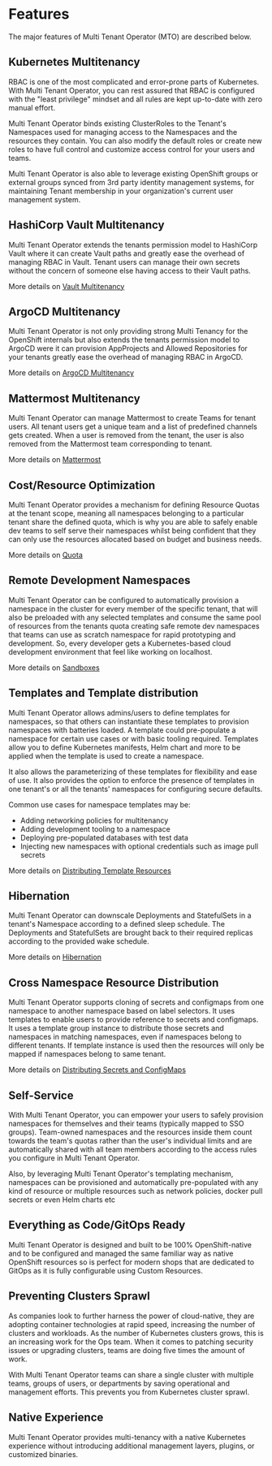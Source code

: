 # Features

The major features of Multi Tenant Operator (MTO) are described below.

## Kubernetes Multitenancy

RBAC is one of the most complicated and error-prone parts of Kubernetes. With Multi Tenant Operator, you can rest assured that RBAC is configured with the "least privilege" mindset and all rules are kept up-to-date with zero manual effort.

Multi Tenant Operator binds existing ClusterRoles to the Tenant's Namespaces used for managing access to the Namespaces and the resources they contain. You can also modify the default roles or create new roles to have full control and customize access control for your users and teams.

Multi Tenant Operator is also able to leverage existing OpenShift groups or external groups synced from 3rd party identity management systems, for maintaining Tenant membership in your organization's current user management system.

## HashiCorp Vault Multitenancy

Multi Tenant Operator extends the tenants permission model to HashiCorp Vault where it can create Vault paths and greatly ease the overhead of managing RBAC in Vault. Tenant users can manage their own secrets without the concern of someone else having access to their Vault paths.

More details on [Vault Multitenancy](./tutorials/vault/enabling-multi-tenancy-vault.md)

## ArgoCD Multitenancy

Multi Tenant Operator is not only providing strong Multi Tenancy for the OpenShift internals but also extends the tenants permission model to ArgoCD were it can provision AppProjects and Allowed Repositories for your tenants greatly ease the overhead of managing RBAC in ArgoCD.

More details on [ArgoCD Multitenancy](./tutorials/argocd/enabling-multi-tenancy-argocd.md)

## Mattermost Multitenancy

Multi Tenant Operator can manage Mattermost to create Teams for tenant users. All tenant users get a unique team and a list of predefined channels gets created. When a user is removed from the tenant, the user is also removed from the Mattermost team corresponding to tenant.

More details on [Mattermost](./reference-guides/mattermost.md)

## Cost/Resource Optimization

Multi Tenant Operator provides a mechanism for defining Resource Quotas at the tenant scope, meaning all namespaces belonging to a particular tenant share the defined quota, which is why you are able to safely enable dev teams to self serve their namespaces whilst being confident that they can only use the resources allocated based on budget and business needs.

More details on [Quota](./how-to-guides/quota.md)

## Remote Development Namespaces

Multi Tenant Operator can be configured to automatically provision a namespace in the cluster for every member of the specific tenant, that will also be preloaded with any selected templates and consume the same pool of resources from the tenants quota creating safe remote dev namespaces that teams can use as scratch namespace for rapid prototyping and development. So, every developer gets a Kubernetes-based cloud development environment that feel like working on localhost.

More details on [Sandboxes](./tutorials/tenant/create-sandbox.md#create-private-sandboxes)

## Templates and Template distribution

Multi Tenant Operator allows admins/users to define templates for namespaces, so that others can instantiate these templates to provision namespaces with batteries loaded. A template could pre-populate a namespace for certain use cases or with basic tooling required. Templates allow you to define Kubernetes manifests, Helm chart and more to be applied when the template is used to create a namespace.

It also allows the parameterizing of these templates for flexibility and ease of use. It also provides the option to enforce the presence of templates in one tenant's or all the tenants' namespaces for configuring secure defaults.

Common use cases for namespace templates may be:

- Adding networking policies for multitenancy
- Adding development tooling to a namespace
- Deploying pre-populated databases with test data
- Injecting new namespaces with optional credentials such as image pull secrets

More details on [Distributing Template Resources](./reference-guides/deploying-templates.md)

## Hibernation

Multi Tenant Operator can downscale Deployments and StatefulSets in a tenant's Namespace according to a defined  sleep schedule. The Deployments and StatefulSets are brought back to their required replicas according to the provided wake schedule.

More details on [Hibernation](./tutorials/tenant/tenant-hibernation.md)

## Cross Namespace Resource Distribution

Multi Tenant Operator supports cloning of secrets and configmaps from one namespace to another namespace based on label selectors. It uses templates to enable users to provide reference to secrets and configmaps. It uses a template group instance to distribute those secrets and namespaces in matching namespaces, even if namespaces belong to different tenants. If template instance is used then the resources will only be mapped if namespaces belong to same tenant.

More details on [Distributing Secrets and ConfigMaps](./reference-guides/distributing-resources.md)

## Self-Service

With Multi Tenant Operator, you can empower your users to safely provision namespaces for themselves and their teams (typically mapped to SSO groups). Team-owned namespaces and the resources inside them count towards the team's quotas rather than the user's individual limits and are automatically shared with all team members according to the access rules you configure in Multi Tenant Operator.

Also, by leveraging Multi Tenant Operator's templating mechanism, namespaces can be provisioned and automatically pre-populated with any kind of resource or multiple resources such as network policies, docker pull secrets or even Helm charts etc

## Everything as Code/GitOps Ready

Multi Tenant Operator is designed and built to be 100% OpenShift-native and to be configured and managed the same familiar way as native OpenShift resources so is perfect for modern shops that are dedicated to GitOps as it is fully configurable using Custom Resources.

## Preventing Clusters Sprawl

As companies look to further harness the power of cloud-native, they are adopting container technologies at rapid speed, increasing the number of clusters and workloads. As the number of Kubernetes clusters grows, this is an increasing work for the Ops team. When it comes to patching security issues or upgrading clusters, teams are doing five times the amount of work.

With Multi Tenant Operator teams can share a single cluster with multiple teams, groups of users, or departments by saving operational and management efforts. This prevents you from Kubernetes cluster sprawl.

## Native Experience

Multi Tenant Operator provides multi-tenancy with a native Kubernetes experience without introducing additional management layers, plugins, or customized binaries.
